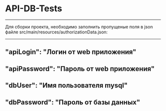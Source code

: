 # API-DB-Tests
---
Для сборки проекта, необходимо заполнить пропущеные поля в json файле src/main/resources/authorizationData.json:

---
"apiLogin": "Логин от web приложения"
---
"apiPassword": "Пароль от web приложения"
---
"dbUser": "Имя пользователя mysql"
---
"dbPassword": "Пароль от базы данных"
---
